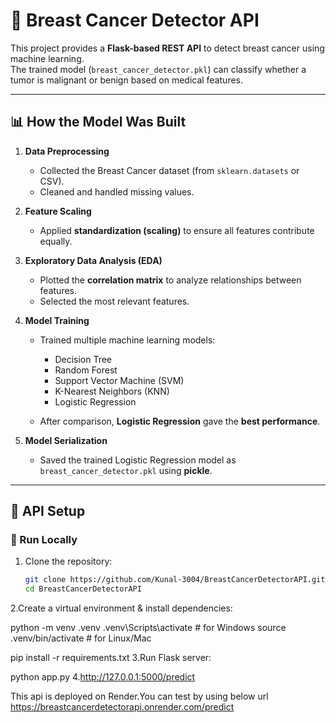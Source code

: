# 🧬 Breast Cancer Detector API

This project provides a **Flask-based REST API** to detect breast cancer using machine learning.  
The trained model (`breast_cancer_detector.pkl`) can classify whether a tumor is malignant or benign based on medical features.

---

## 📊 How the Model Was Built

1. **Data Preprocessing**
   - Collected the Breast Cancer dataset (from `sklearn.datasets` or CSV).
   - Cleaned and handled missing values.

2. **Feature Scaling**
   - Applied **standardization (scaling)** to ensure all features contribute equally.

3. **Exploratory Data Analysis (EDA)**
   - Plotted the **correlation matrix** to analyze relationships between features.
   - Selected the most relevant features.

4. **Model Training**
   - Trained multiple machine learning models:
     - Decision Tree  
     - Random Forest  
     - Support Vector Machine (SVM)  
     - K-Nearest Neighbors (KNN)  
     - Logistic Regression  

   - After comparison, **Logistic Regression** gave the **best performance**.

5. **Model Serialization**
   - Saved the trained Logistic Regression model as `breast_cancer_detector.pkl` using **pickle**.

---

## 🚀 API Setup

### 🔹 Run Locally
1. Clone the repository:
   ```bash
   git clone https://github.com/Kunal-3004/BreastCancerDetectorAPI.git
   cd BreastCancerDetectorAPI
2.Create a virtual environment & install dependencies:

python -m venv .venv
.venv\Scripts\activate   # for Windows
source .venv/bin/activate  # for Linux/Mac

pip install -r requirements.txt
3.Run Flask server:

python app.py
4.http://127.0.0.1:5000/predict


This api is deployed on Render.You can test by using below url
https://breastcancerdetectorapi.onrender.com/predict
